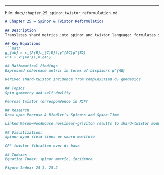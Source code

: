 
---

File: `docs/chapter_25_spinor_twistor_reformulation.md`
```markdown
# Chapter 25 – Spinor & Twistor Reformulation

## Description  
Translates shard metrics into spinor and twistor language: formulates self-dual conditions and incidence relations in higher dimensions.

## Key Equations
```math
g_{ab} = ε_{A(B}ε_{C)D}\,φ^{AC}φ^{BD}  
ω^A = x^{AA'}\,π_{A'}

## Mathematical Findings
Expressed coherence metric in terms of bispinors φ^{AB}

Derived shard-twistor incidence from complexified d₃ geodesics

## Topics
Spin geometry and self-duality

Penrose twistor correspondence in RCFT

## Research
Drew upon Penrose & Rindler’s Spinors and Space-Time

Linked Mason–Woodhouse nonlinear-graviton results to shard-twistor moduli

## Visualizations
Spinor dyad field lines on shard manifold

CP³ twistor fibration over d₃ base

## Indexes
Equation Index: spinor metric, incidence

Figure Index: 25.1, 25.2
